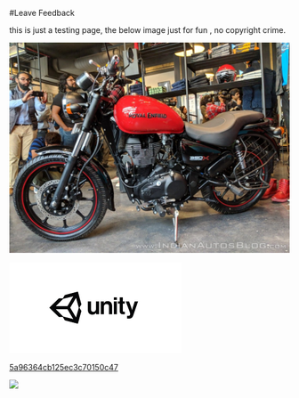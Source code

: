 #Leave Feedback

<div id="feedback-container"></div>
this is just a testing page,
the below image just for fun , no copyright crime.

![abc](Images/DW5aeaf32885c5ec772c07f6e4.jpg)

![abc](Images/DW5a963922d2f2b83b4ce3e9c6.png)


[5a96364cb125ec3c70150c47](Examples/DW5a96364cb125ec3c70150c47.cs)

![](https://images.pexels.com/photos/67636/rose-blue-flower-rose-blooms-67636.jpeg)
